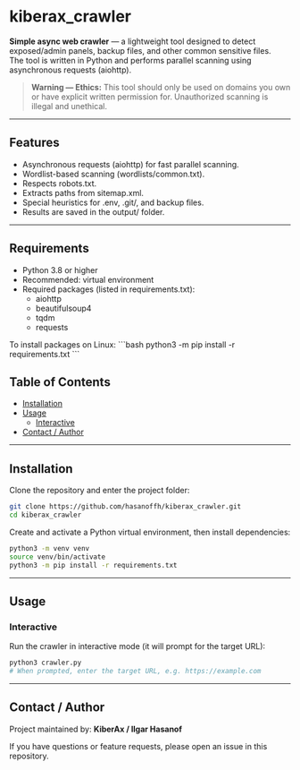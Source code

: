 # kiberax_crawler

**Simple async web crawler** — a lightweight tool designed to detect exposed/admin panels, backup files, and other common sensitive files.  
The tool is written in Python and performs parallel scanning using asynchronous requests (aiohttp).

> **Warning — Ethics:** This tool should only be used on domains you own or have explicit written permission for. Unauthorized scanning is illegal and unethical.

---

## Features

- Asynchronous requests (aiohttp) for fast parallel scanning.
- Wordlist-based scanning (wordlists/common.txt).
- Respects robots.txt.
- Extracts paths from sitemap.xml.
- Special heuristics for .env, .git/, and backup files.
- Results are saved in the output/ folder.

---

## Requirements

- Python 3.8 or higher
- Recommended: virtual environment
- Required packages (listed in requirements.txt):
  - aiohttp
  - beautifulsoup4
  - tqdm
  - requests

To install packages on Linux:
\`\`\`bash
python3 -m pip install -r requirements.txt
\`\`\`

## Table of Contents

- [Installation](#installation)
- [Usage](#usage)
  - [Interactive](#interactive)
- [Contact / Author](#contact--author)

---

## Installation

Clone the repository and enter the project folder:

```bash
git clone https://github.com/hasanoffh/kiberax_crawler.git
cd kiberax_crawler
```

Create and activate a Python virtual environment, then install dependencies:

```bash
python3 -m venv venv
source venv/bin/activate
python3 -m pip install -r requirements.txt
```

---

## Usage

### Interactive

Run the crawler in interactive mode (it will prompt for the target URL):

```bash
python3 crawler.py
# When prompted, enter the target URL, e.g. https://example.com
```

---

## Contact / Author

Project maintained by: **KiberAx / Ilgar Hasanof**

If you have questions or feature requests, please open an issue in this repository.
